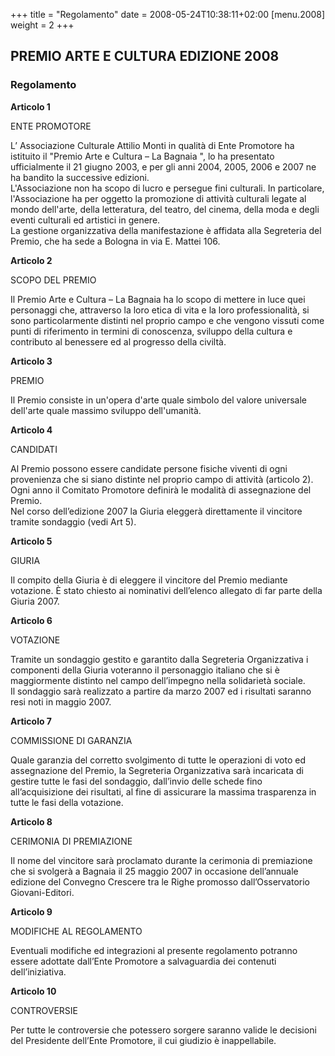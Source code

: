+++
title = "Regolamento"
date = 2008-05-24T10:38:11+02:00
[menu.2008]
weight = 2
+++
## PREMIO ARTE E CULTURA EDIZIONE 2008

### Regolamento

**Articolo 1**

ENTE PROMOTORE

L’ Associazione Culturale Attilio Monti in qualità di Ente Promotore ha
istituito il "Premio Arte e Cultura – La Bagnaia ", lo ha presentato
ufficialmente il 21 giugno 2003, e per gli anni 2004, 2005, 2006 e 2007 ne ha
bandito la successive edizioni.  
L'Associazione non ha scopo di lucro e persegue fini culturali. In particolare,
l'Associazione ha per oggetto la promozione di attività culturali legate al
mondo dell'arte, della letteratura, del teatro, del cinema, della moda e degli
eventi culturali ed artistici in genere.  
La gestione organizzativa della manifestazione è affidata alla Segreteria del
Premio, che ha sede a Bologna in via E. Mattei 106.

**Articolo 2**

SCOPO DEL PREMIO

Il Premio Arte e Cultura – La Bagnaia ha lo scopo di mettere in luce quei
personaggi che, attraverso la loro etica di vita e la loro professionalità, si
sono particolarmente distinti nel proprio campo e che vengono vissuti come
punti di riferimento in termini di conoscenza, sviluppo della cultura e
contributo al benessere ed al progresso della civiltà.

**Articolo 3**

PREMIO

Il Premio consiste in un'opera d'arte quale simbolo del valore universale
dell'arte quale massimo sviluppo dell'umanità.

**Articolo 4**

CANDIDATI

Al Premio possono essere candidate persone fisiche viventi di ogni provenienza
che si siano distinte nel proprio campo di attività (articolo 2).  
Ogni anno il Comitato Promotore definirà le modalità di assegnazione del
Premio.  
Nel corso dell’edizione 2007 la Giuria eleggerà direttamente il vincitore
tramite sondaggio (vedi Art 5).

**Articolo 5**

GIURIA

Il compito della Giuria è di eleggere il vincitore del Premio mediante
votazione.  È stato chiesto ai nominativi dell’elenco allegato di far parte
della Giuria 2007.

**Articolo 6**

VOTAZIONE

Tramite un sondaggio gestito e garantito dalla Segreteria Organizzativa i
componenti della Giuria voteranno il personaggio italiano che si è maggiormente
distinto nel campo dell’impegno nella solidarietà sociale.  
Il sondaggio sarà realizzato a partire da marzo 2007 ed i risultati saranno
resi noti in maggio 2007.

**Articolo 7**

COMMISSIONE DI GARANZIA

Quale garanzia del corretto svolgimento di tutte le operazioni di voto ed
assegnazione del Premio, la Segreteria Organizzativa sarà incaricata di gestire
tutte le fasi del sondaggio, dall’invio delle schede fino all’acquisizione dei
risultati, al fine di assicurare la massima trasparenza in tutte le fasi della
votazione.

**Articolo 8**

CERIMONIA DI PREMIAZIONE

Il nome del vincitore sarà proclamato durante la cerimonia di premiazione che
si svolgerà a Bagnaia il 25 maggio 2007 in occasione dell’annuale edizione del
Convegno Crescere tra le Righe promosso dall’Osservatorio Giovani-Editori.

**Articolo 9**

MODIFICHE AL REGOLAMENTO

Eventuali modifiche ed integrazioni al presente regolamento potranno essere
adottate dall’Ente Promotore a salvaguardia dei contenuti dell’iniziativa.

**Articolo 10**

CONTROVERSIE

Per tutte le controversie che potessero sorgere saranno valide le decisioni del
Presidente dell’Ente Promotore, il cui giudizio è inappellabile.
